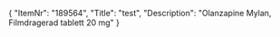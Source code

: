 {
  "ItemNr": "189564",
  "Title": "test",
  "Description": "Olanzapine Mylan, Filmdragerad tablett 20 mg"
}